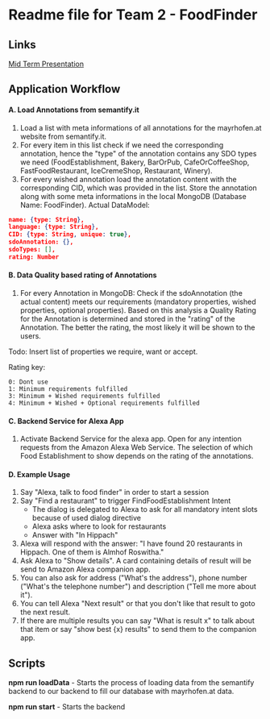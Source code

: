 # Readme file for Team 2 - FoodFinder

## Links

[Mid Term Presentation](https://docs.google.com/presentation/d/1pfnbbwZvV4VeHb1lQhlh-8YRDjX5QNt_3NpMxJeX_-M/edit?usp=sharing)



## Application Workflow

#### A. Load Annotations from semantify.it
1. Load a list with meta informations of all annotations for the mayrhofen.at website from semantify.it.
2. For every item in this list check if we need the corresponding annotation, hence the "type" of the annotation contains any SDO types we need (FoodEstablishment, Bakery, BarOrPub, CafeOrCoffeeShop, FastFoodRestaurant, IceCremeShop, Restaurant, Winery).
3. For every wished annotation load the annotation content with the corresponding CID, which was provided in the list. Store the annotation along with some meta informations in the local MongoDB (Database Name: FoodFinder). Actual DataModel: 
```json
name: {type: String},
language: {type: String},
CID: {type: String, unique: true},
sdoAnnotation: {},
sdoTypes: [],
rating: Number
```

#### B. Data Quality based rating of Annotations

1. For every Annotation in MongoDB: Check if the sdoAnnotation (the actual content) meets our requirements (mandatory properties, wished properties, optional properties). Based on this analysis a Quality Rating for the Annotation is determined and stored in the "rating" of the Annotation. The better the rating, the most likely it will be shown to the users.

Todo: Insert list of properties we require, want or accept. 

Rating key:
```
0: Dont use
1: Minimum requirements fulfilled
3: Minimum + Wished requirements fulfilled
4: Minimum + Wished + Optional requirements fulfilled
```

#### C. Backend Service for Alexa App
1. Activate Backend Service for the alexa app. Open for any intention requests from the Amazon Alexa Web Service. The selection of which Food Establishment to show depends on the rating of the annotations.

#### D. Example Usage
1. Say "Alexa, talk to food finder" in order to start a session
2. Say "Find a restaurant" to trigger FindFoodEstablishment Intent
    + The dialog is delegated to Alexa to ask for all mandatory intent slots because of used dialog directive
    + Alexa asks where to look for restaurants
    + Answer with "In Hippach"
3. Alexa will respond with the answer: "I have found 20 restaurants in Hippach. One of them is Almhof Roswitha."
4. Ask Alexa to "Show details". A card containing details of result will be send to Amazon Alexa companion app.
5. You can also ask for address ("What's the address"), phone number ("What's the telephone number") and description ("Tell me more about it").
6. You can tell Alexa "Next result" or that you don't like that result to goto the next result.
7. If there are multiple results you can say "What is result x" to talk about that item or say "show best {x} results" to send them to the companion app.

## Scripts

**npm run loadData** - Starts the process of loading data from the semantify backend to our backend to fill our database with mayrhofen.at data.

**npm run start** - Starts the backend